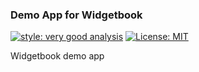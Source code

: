 ### Demo App for Widgetbook

[![style: very good analysis][very_good_analysis_badge]][very_good_analysis_link]
[![License: MIT][license_badge]][license_link]


Widgetbook demo app


[license_badge]: https://img.shields.io/badge/license-MIT-blue.svg
[license_link]: https://opensource.org/licenses/MIT
[very_good_analysis_badge]: https://img.shields.io/badge/style-very_good_analysis-B22C89.svg
[very_good_analysis_link]: https://pub.dev/packages/very_good_analysis
